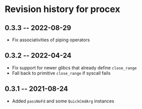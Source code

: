 # Revision history for procex

## 0.3.3 -- 2022-08-29

- Fix associativities of piping operators

## 0.3.2 -- 2022-04-24

- Fix support for newer glibcs that already define `close_range`
- Fall back to primitive `close_range` if syscall fails

## 0.3.1 -- 2021-08-24

- Added `passNoFd` and some `QuickCmdArg` instances
